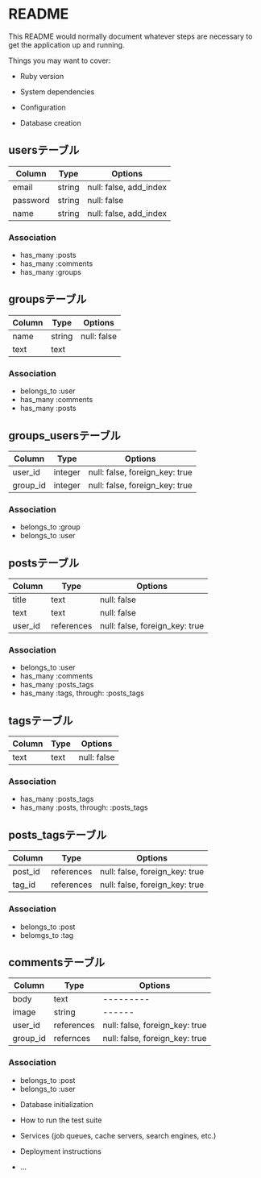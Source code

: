 # README

This README would normally document whatever steps are necessary to get the
application up and running.

Things you may want to cover:

* Ruby version

* System dependencies

* Configuration

* Database creation

## usersテーブル
|Column|Type|Options|
|------|----|-------|
|email|string|null: false, add_index|
|password|string|null: false|
|name|string|null: false, add_index|
### Association
- has_many :posts
- has_many :comments
- has_many :groups

## groupsテーブル
|Column|Type|Options|
|------|----|-------|
|name|string|null: false|
|text|text|
### Association
- belongs_to :user
- has_many :comments
- has_many :posts

## groups_usersテーブル
|Column|Type|Options|
|------|----|-------|
|user_id|integer|null: false, foreign_key: true|
|group_id|integer|null: false, foreign_key: true|
### Association
- belongs_to :group
- belongs_to :user

## postsテーブル
|Column|Type|Options|
|------|----|-------|
|title|text|null: false|
|text|text|null: false|
|user_id|references|null: false, foreign_key: true|
### Association
- belongs_to :user
- has_many :comments
- has_many :posts_tags
- has_many  :tags, through:  :posts_tags

## tagsテーブル
|Column|Type|Options|
|------|----|-------|
|text|text|null: false|
### Association
- has_many :posts_tags
- has_many :posts, through:  :posts_tags

## posts_tagsテーブル
|Column|Type|Options|
|------|----|-------|
|post_id|references|null: false, foreign_key: true|
|tag_id|references|null: false, foreign_key: true|
### Association
- belongs_to :post
- belomgs_to :tag

## commentsテーブル
|Column|Type|Options|
|------|----|-------|
|body|text|---------|
|image|string|------|
|user_id|references|null: false, foreign_key: true|
|group_id|refernces|null: false, foreign_key: true|
### Association
- belongs_to :post
- belongs_to :user

* Database initialization

* How to run the test suite

* Services (job queues, cache servers, search engines, etc.)

* Deployment instructions

* ...
